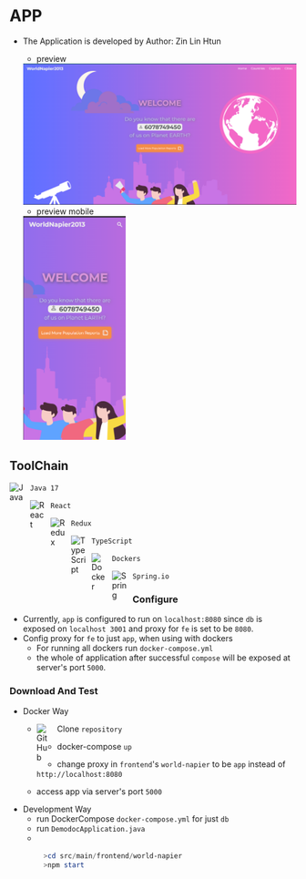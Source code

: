 # APP
- The Application is developed by Author: Zin Lin Htun
  - preview
  <img src=./hm.png/>
  
  - preview mobile
  <img src=./hmm.png/ width='180px'>

## ToolChain
`Java 17`[
<img alt="Java" width="26px" align="left" style="padding-right:10px;" src="https://cdn.jsdelivr.net/gh/devicons/devicon/icons/java/java-original.svg" />
](https://www.java.com/en/)

`React`[
<img alt="React" width="26px" align="left" style="padding-right:10px;" src="https://cdn.jsdelivr.net/gh/devicons/devicon/icons/react/react-original.svg" />
](https://react.dev/)

`Redux`[
<img alt="Redux" width="26px" align="left" style="padding-right:10px;" src="https://cdn.jsdelivr.net/gh/devicons/devicon/icons/redux/redux-original.svg" />
](https://react-redux.js.org/)

`TypeScript`
[
<img alt="TypeScript" width="26px" align="left" style="padding-right:10px;" src="https://cdn.jsdelivr.net/gh/devicons/devicon/icons/typescript/typescript-original.svg" />
](https://www.typescriptlang.org/)

`Dockers`
[
<img alt="Docker" width="26px" align="left" style="padding-right:10px;" src="https://cdn.jsdelivr.net/gh/devicons/devicon/icons/docker/docker-original.svg" />
](https://www.docker.com/)

`Spring.io`
[
<img alt="Spring" width="26px" align="left" style="padding-right:10px;" src="https://cdn.jsdelivr.net/gh/devicons/devicon/icons/spring/spring-original.svg" />
](https://spring.io/)

### Configure
- Currently, `app` is configured to run on `localhost:8080` since `db` is exposed on `localhost 3001`
 and proxy for `fe` is set to be `8080`.
- Config proxy for `fe` to just `app`, when using with dockers
  - For running all dockers run `docker-compose.yml`
  - the whole of application after successful `compose` will be exposed at server's port `5000`.

### Download And Test
- Docker Way
  - Clone `repository`  [
    <img alt="GitHub" width="26px" align="left" style="padding-right:10px;" src="https://cdn.jsdelivr.net/gh/devicons/devicon/icons/github/github-original.svg" />
    ](https://github.com/)

  - docker-compose `up`
  - change proxy in `frontend`'s `world-napier` to be `app` instead of `http://localhost:8080`
  - access app via server's port `5000`
- Development Way
   - run DockerCompose `docker-compose.yml` for just `db`
   - run `DemodocApplication.java`
   - 
  ```Powershell
       >cd src/main/frontend/world-napier
       >npm start
  ```
       